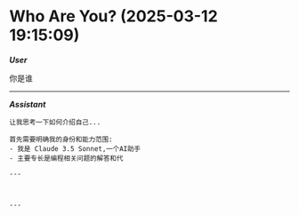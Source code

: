 <!-- Generated by SpecStory -->

# Who Are You? (2025-03-12 19:15:09)

_**User**_

你是谁

---

_**Assistant**_

```thinking
让我思考一下如何介绍自己...

首先需要明确我的身份和能力范围:
- 我是 Claude 3.5 Sonnet,一个AI助手
- 主要专长是编程相关问题的解答和代

---



---

